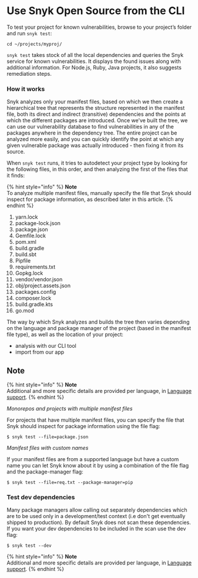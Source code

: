 # Use Snyk Open Source from the CLI

To test your project for known vulnerabilities, browse to your project’s folder and run `snyk test`:

```text
cd ~/projects/myproj/
```

`snyk test` takes stock of all the local dependencies and queries the Snyk service for known vulnerabilities. It displays the found issues along with additional information. For Node.js, Ruby, Java projects, it also suggests remediation steps.

### How it works

Snyk analyzes only your manifest files, based on which we then create a hierarchical tree that represents the structure represented in the manifest file, both its direct and indirect \(transitive\) dependencies and the points at which the different packages are introduced. Once we’ve built the tree, we can use our vulnerability database to find vulnerabilities in any of the packages anywhere in the dependency tree. The entire project can be analyzed more easily, and you can quickly identify the point at which any given vulnerable package was actually introduced - then fixing it from its source.

When `snyk test` runs, it tries to autodetect your project type by looking for the following files, in this order, and then analyzing the first of the files that it finds:

{% hint style="info" %}
**Note**  
To analyze multiple manifest files, manually specify the file that Snyk should inspect for package information, as described later in this article.
{% endhint %}

1. yarn.lock
2. package-lock.json
3. package.json
4. Gemfile.lock
5. pom.xml
6. build.gradle
7. build.sbt
8. Pipfile
9. requirements.txt
10. Gopkg.lock
11. vendor/vendor.json
12. obj/project.assets.json
13. packages.config
14. composer.lock
15. build.gradle.kts
16. go.mod

The way by which Snyk analyzes and builds the tree then varies depending on the language and package manager of the project \(based in the manifest file type\), as well as the location of your project: 

* analysis with our CLI tool 
* import from our app

## Note

{% hint style="info" %}
**Note**  
Additional and more specific details are provided per language, in [Language support](https://support.snyk.io/hc/en-us/categories/360000456257-Language-package-manager-support).
{% endhint %}

_Monorepos and projects with multiple manifest files_

For projects that have multiple manifest files, you can specify the file that Snyk should inspect for package information using the file flag:

```text
$ snyk test --file=package.json
```

_Manifest files with custom names_

If your manifest files are from a supported language but have a custom name you can let Snyk know about it by using a combination of the file flag and the package-manager flag:

```text
$ snyk test --file=req.txt --package-manager=pip
```

### **Test dev dependencies**

Many package managers allow calling out separately dependencies which are to be used only in a development/test context \(i.e don't get eventually shipped to production\). By default Snyk does not scan these dependencies. If you want your dev dependencies to be included in the scan use the dev flag:

```text
$ snyk test --dev
```

{% hint style="info" %}
**Note**  
Additional and more specific details are provided per language, in [Language support](https://support.snyk.io/hc/en-us/categories/360000456257-Language-package-manager-support).
{% endhint %}

